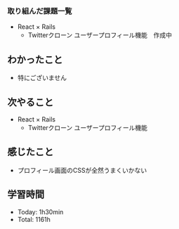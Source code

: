 ### 取り組んだ課題一覧
- React × Rails
  - Twitterクローン ユーザープロフィール機能　作成中
## わかったこと
- 特にございません
## 次やること
- React × Rails
  - Twitterクローン ユーザープロフィール機能
## 感じたこと
- プロフィール画面のCSSが全然うまくいかない
## 学習時間
- Today: 1h30min
- Total: 1161h